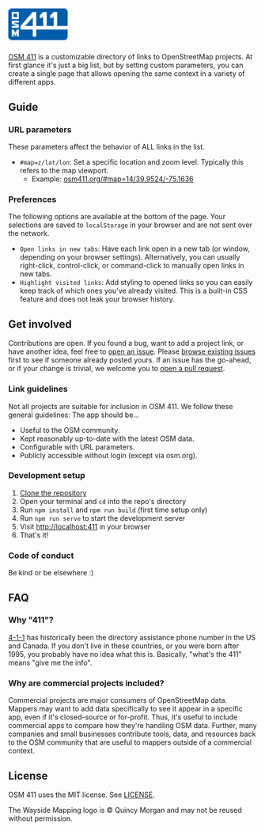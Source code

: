 # <img alt="OSM 411" src="src/img/osm411.svg" style="width: 120px;"/>

[OSM 411](https://osm411.org) is a customizable directory of links to OpenStreetMap projects. At first glance it's just a big list, but by setting custom parameters, you can create a single page that allows opening the same context in a variety of different apps.

## Guide

### URL parameters

These parameters affect the behavior of ALL links in the list.

- `#map=z/lat/lon`: Set a specific location and zoom level. Typically this refers to the map viewport.
  - Example: [osm411.org/#map=14/39.9524/-75.1636](https://osm411.org/#map=14/39.9524/-75.1636)

### Preferences

The following options are available at the bottom of the page. Your selections are saved to `localStorage` in your browser and are not sent over the network.

- `Open links in new tabs`: Have each link open in a new tab (or window, depending on your browser settings). Alternatively, you can usually right-click, control-click, or command-click to manually open links in new tabs.
- `Highlight visited links`: Add styling to opened links so you can easily keep track of which ones you've already visited. This is a built-in CSS feature and does not leak your browser history.

## Get involved

Contributions are open. If you found a bug, want to add a project link, or have another idea, feel free to [open an issue](https://github.com/quincylvania/osm-411/issues/new). Please [browse existing issues](https://github.com/quincylvania/osm-411/issues) first to see if someone already posted yours. If an issue has the go-ahead, or if your change is trivial, we welcome you to [open a pull request](https://github.com/quincylvania/osm-411/compare).

### Link guidelines

Not all projects are suitable for inclusion in OSM 411. We follow these general guidelines: The app should be…
- Useful to the OSM community.
- Kept reasonably up-to-date with the latest OSM data.
- Configurable with URL parameters.
- Publicly accessible without login (except via osm.org).

### Development setup
1. [Clone the repository](https://docs.github.com/en/repositories/creating-and-managing-repositories/cloning-a-repository)
2. Open your terminal and `cd` into the repo's directory
3. Run `npm install` and `npm run build` (first time setup only)
4. Run `npm run serve` to start the development server
5. Visit [http://localhost:411](http://localhost:411) in your browser
6. That's it!

### Code of conduct

Be kind or be elsewhere :)

## FAQ

### Why "411"?

[4-1-1](https://en.wikipedia.org/wiki/411_(telephone_number)) has historically been the directory assistance phone number in the US and Canada. If you don't live in these countries, or you were born after 1995, you probably have no idea what this is. Basically, "what's the 411" means "give me the info".

### Why are commercial projects included?

Commercial projects are major consumers of OpenStreetMap data. Mappers may want to add data specifically to see it appear in a specific app, even if it's closed-source or for-profit. Thus, it's useful to include commercial apps to compare how they're handling OSM data. Further, many companies and small businesses contribute tools, data, and resources back to the OSM community that are useful to mappers outside of a commercial context.

## License 

OSM 411 uses the MIT license. See [LICENSE](/LICENSE).

The Wayside Mapping logo is © Quincy Morgan and may not be reused without permission.
